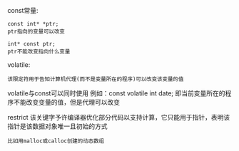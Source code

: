 const常量:

	const int* *ptr;
	ptr指向的变量可以改变

	int* const ptr;
	ptr不能改变指向什么变量

volatile:

	该限定符用于告知计算机代理(而不是变量所在的程序)可以改变该变量的值

volatile与const可以同时使用
	例如：const volatile int date;
	即当前变量所在的程序不能改变变量的值，但是代理可以改变

restrict
	该关键字予许编译器优化部分代码以支持计算，它只能用于指针，表明该指针是该数据对象唯一且初始的方式
	
	比如用malloc或calloc创建的动态数组